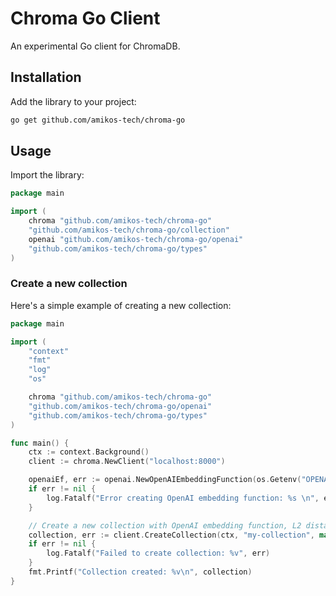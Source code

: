 # Chroma Go Client

An experimental Go client for ChromaDB.


## Installation

Add the library to your project:

```bash
go get github.com/amikos-tech/chroma-go
```

## Usage

Import the library:

```go
package main

import (
    chroma "github.com/amikos-tech/chroma-go"
    "github.com/amikos-tech/chroma-go/collection"
    openai "github.com/amikos-tech/chroma-go/openai"
    "github.com/amikos-tech/chroma-go/types"
)
```

### Create a new collection

Here's a simple example of creating a new collection:

```go
package main

import (
	"context"
	"fmt"
	"log"
	"os"

	chroma "github.com/amikos-tech/chroma-go"
	"github.com/amikos-tech/chroma-go/openai"
	"github.com/amikos-tech/chroma-go/types"
)

func main() {
	ctx := context.Background()
	client := chroma.NewClient("localhost:8000")

	openaiEf, err := openai.NewOpenAIEmbeddingFunction(os.Getenv("OPENAI_API_KEY"))
	if err != nil {
		log.Fatalf("Error creating OpenAI embedding function: %s \n", err)
	}

	// Create a new collection with OpenAI embedding function, L2 distance function and metadata
	collection, err := client.CreateCollection(ctx, "my-collection", map[string]interface{}{"key1": "value1"}, true, openaiEf, types.L2)
	if err != nil {
		log.Fatalf("Failed to create collection: %v", err)
	}
	fmt.Printf("Collection created: %v\n", collection)
}
```
